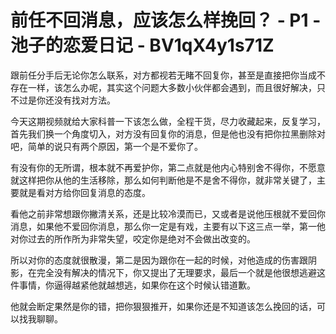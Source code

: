 # 前任不回消息，应该怎么样挽回？ - P1 - 池子的恋爱日记 - BV1qX4y1s71Z

跟前任分手后无论你怎么联系，对方都视若无睹不回复你，甚至是直接把你当成不存在一样，该怎么办呢，其实这个问题大多数小伙伴都会遇到，而且很好解决，只不过是你还没有找对方法。

今天这期视频就给大家科普一下该怎么做，全程干货，尽力收藏起来，反复学习，首先我们换一个角度切入，对方没有回复你的消息，但是他也没有把你拉黑删除对吧，简单的说只有两个原因，第一个是不爱你了。

有没有你的无所谓，根本就不再爱护你，第二点就是他内心特别舍不得你，不愿意就这样把你从他的生活移除，那么如何判断他是不是舍不得你，就非常关键了，主要就是看对方给你回复消息的态度。

看他之前非常想跟你撇清关系，还是比较冷漠而已，又或者是说他压根就不爱回你消息，如果他不爱回你消息，那么你一定是有戏，主要有以下这三点一举，第一他对你过去的所作所为非常失望，咬定你是绝对不会做出改变的。

所以对你的态度就很散漫，第二是因为跟你在一起的时候，对他造成的伤害跟阴影，在完全没有解决的情况下，你又提出了无理要求，最后一个就是他很想逃避这件事情，你逼得越紧他就越想逃，如果你在这个时候认错道歉。

他就会断定果然是你的错，把你狠狠推开，如果你还是不知道该怎么挽回的话，可以找我聊聊。